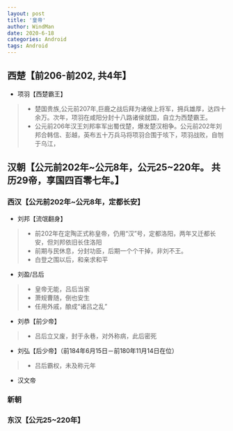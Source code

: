 ```yaml
---
layout: post
title: '皇帝'
author: WindMan
date: 2020-6-18
categories: Android
tags: Android 
---
```


## 西楚【前206-前202, 共4年】
+ 项羽【西楚霸王】
> + 楚国贵族,公元前207年,巨鹿之战后拜为诸侯上将军，拥兵雄厚，达四十余万。次年，项羽在咸阳分封十八路诸侯就国，自立为西楚霸王。
> + 公元前206年汉王刘邦率军出蜀伐楚，爆发楚汉相争。公元前202年刘邦合韩信、彭越，英布五十万兵马将项羽合围于垓下，项羽战败，自刎于乌江，

## 汉朝【公元前202年~公元8年，公元25~220年。 共历29帝，享国四百零七年。】
### 西汉【公元前202年~公元8年，定都长安】
+ 刘邦【流氓翻身】
> + 前202年在定陶正式称皇帝，仍用“汉”号，定都洛阳，两年又迁都长安，但刘邦依旧长住洛阳
> + 前期与民休息，分封功臣，后期一个个干掉，非刘不王。
> + 白登之围以后，和亲求和平
+ 刘盈/吕后
> + 皇帝无能，吕后当家
> + 萧规曹随，倒也安生
> + 任用外戚，酿成“诸吕之乱”
+ 刘恭【前少帝】
> + 吕后立又废，封于永巷，对外称病，此后密死
+ 刘弘【后少帝】（前184年6月15日－前180年11月14日在位）
> + 吕后霸权，未及称元年 
+ 汉文帝
### 新朝


### 东汉【公元25~220年】

